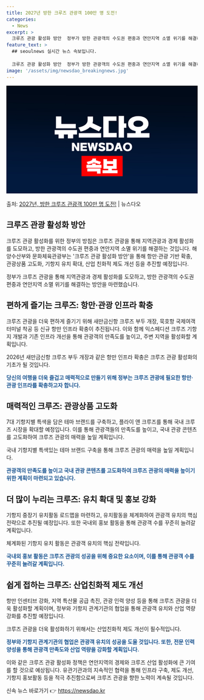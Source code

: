 ```yaml
---
title: 2027년 방한 크루즈 관광객 100만 명 도전!
categories:
  - News
excerpt: >
  크루즈 관광 활성화 방안  정부가 방한 관광객의 수도권 편중과 연안지역 소멸 위기를 해결하는 방안으로 크루즈…
feature_text: >
  ## seoulnews 실시간 뉴스 속보입니다.

  크루즈 관광 활성화 방안  정부가 방한 관광객의 수도권 편중과 연안지역 소멸 위기를 해결하는 방안으로 크루즈…
image: '/assets/img/newsdao_breakingnews.jpg'
---
```


![뉴스다오 속보](/assets/img/newsdao_breakingnews.jpg)

<p>출처: <a href="https://newsdao.kr/4276" rel="dofollow">2027년, 방한 크루즈 관광객 100만 명 도전!</a> | 뉴스다오</p>

<h2 data-ke-size="size26">크루즈 관광 활성화 방안</h2>
크루즈 관광 활성화를 위한 정부의 방침은 크루즈 관광을 통해 지역관광과 경제 활성화를 도모하고, 방한 관광객의 수도권 편중과 연안지역 소멸 위기를 해결하는 것입니다. 해양수산부와 문화체육관광부는 '크루즈 관광 활성화 방안'을 통해 항만·관광 기반 확충, 관광상품 고도화, 기항지 유치 확대, 산업 친화적 제도 개선 등을 추진할 예정입니다.

<p data-ke-size="size16">정부가 크루즈 관광을 통해 지역관광과 경제 활성화를 도모하고, 방한 관광객의 수도권 편중과 연안지역 소멸 위기를 해결하는 방안을 마련했습니다.</p> 

<h2 data-ke-size="size26">편하게 즐기는 크루즈: 항만·관광 인프라 확충</h2>
크루즈 관광을 더욱 편하게 즐기기 위해 새만금신항 크루즈 부두 개장, 묵호항 국제여객터미널 착공 등 신규 항만 인프라 확충이 추진됩니다. 이와 함께 익스페디션 크루즈 기항지 개발과 기존 인프라 개선을 통해 관광객의 만족도를 높이고, 주변 지역을 활성화할 계획입니다.

<p data-ke-size="size16">2026년 새만금신항 크루즈 부두 개장과 같은 항만 인프라 확충은 크루즈 관광 활성화의 기초가 될 것입니다.</p>
<b><span style="color: #1a5490;">당신의 여행을 더욱 즐겁고 매력적으로 만들기 위해 정부는 크루즈 관광에 필요한 항만·관광 인프라를 확충하고자 합니다.</span></b>

<h2 data-ke-size="size26">매력적인 크루즈: 관광상품 고도화</h2>
7대 기항지별 특색을 담은 테마 브랜드를 구축하고, 플라이 앤 크루즈를 통해 국내 크루즈 시장을 확대할 예정입니다. 이를 통해 관광객들의 만족도를 높이고, 국내 관광 콘텐츠를 고도화하여 크루즈 관광의 매력을 높일 계획입니다.

<p data-ke-size="size16">국내 기항지별 특색있는 테마 브랜드 구축을 통해 크루즈 관광의 매력을 높일 계획입니다.</p>
<b><span style="color: #1a5490;">관광객의 만족도를 높이고 국내 관광 콘텐츠를 고도화하여 크루즈 관광의 매력을 높이기 위한 계획이 마련되고 있습니다.</span></b>

<h2 data-ke-size="size26">더 많이 누리는 크루즈: 유치 확대 및 홍보 강화</h2>
기항지 중장기 유치활동 로드맵을 마련하고, 유치활동을 체계화하여 관광객 유치의 핵심 전략으로 추진될 예정입니다. 또한 국내외 홍보 활동을 통해 관광객 수를 꾸준히 늘려갈 계획입니다.

<p data-ke-size="size16">체계화된 기항지 유치 활동은 관광객 유치의 핵심 전략입니다.</p>
<b><span style="color: #1a5490;">국내외 홍보 활동은 크루즈 관광의 성공을 위해 중요한 요소이며, 이를 통해 관광객 수를 꾸준히 늘려갈 계획입니다.</span></b>

<h2 data-ke-size="size26">쉽게 접하는 크루즈: 산업친화적 제도 개선</h2>
항만 인센티브 강화, 지역 특산물 공급 촉진, 관광 인력 양성 등을 통해 크루즈 관광을 더욱 활성화할 계획이며, 정부와 기항지 관계기관의 협업을 통해 관광객 유치와 산업 역량 강화를 추진할 예정입니다.

<p data-ke-size="size16">크루즈 관광을 더욱 활성화하기 위해서는 산업친화적 제도 개선이 필수적입니다.</p>
<b><span style="color: #1a5490;">정부와 기항지 관계기관의 협업은 관광객 유치의 성공을 도울 것입니다. 또한, 전문 인력 양성을 통해 관광객 만족도와 산업 역량을 강화할 계획입니다.</span></b>

이와 같은 크루즈 관광 활성화 정책은 연안지역의 경제와 크루즈 산업 활성화에 큰 기여를 할 것으로 예상됩니다. 유관기관과의 지속적인 협력을 통해 인프라 구축, 제도 개선, 기항지 홍보활동 등을 적극 추진함으로써 크루즈 관광을 향한 노력이 계속될 것입니다. 

신속 뉴스 바로가기 👉 <a href="https://newsdao.kr" rel="dofollow">https://newsdao.kr</a>


